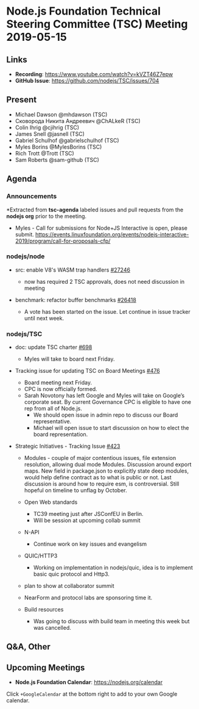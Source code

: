 # Node.js Foundation Technical Steering Committee (TSC) Meeting 2019-05-15

## Links

* **Recording**: <https://www.youtube.com/watch?v=kVZT46Z7epw>
* **GitHub Issue**: <https://github.com/nodejs/TSC/issues/704>

## Present

* Michael Dawson @mhdawson (TSC)
* Сковорода Никита Андреевич @ChALkeR (TSC)
* Colin Ihrig @cjihrig (TSC)
* James Snell @jasnell (TSC)
* Gabriel Schulhof @gabrielschulhof (TSC)
* Myles Borins @MylesBorins (TSC)
* Rich Trott @Trott (TSC)
* Sam Roberts @sam-github (TSC)

## Agenda

### Announcements

\*Extracted from **tsc-agenda** labeled issues and pull requests from the **nodejs org** prior to the meeting.

* Myles - Call for submissions for Node+JS Interactive is open, please submit. <https://events.linuxfoundation.org/events/nodejs-interactive-2019/program/call-for-proposals-cfp/>

### nodejs/node

* src: enable V8's WASM trap handlers [#27246](https://github.com/nodejs/node/pull/27246)
  * now has required 2 TSC approvals, does not need discussion in meeting

* benchmark: refactor buffer benchmarks [#26418](https://github.com/nodejs/node/pull/26418)
  * A vote has been started on the issue. Let continue in issue tracker until next week.

### nodejs/TSC

* doc: update TSC charter [#698](https://github.com/nodejs/TSC/pull/698)
  * Myles will take to board next Friday.

* Tracking issue for updating TSC on Board Meetings [#476](https://github.com/nodejs/TSC/issues/476)
  * Board meeting next Friday.
  * CPC is now officially formed.
  * Sarah Novotony has left Google and Myles will take on Google’s corporate seat.  By current
    Governance CPC is eligible to have one rep from all of Node.js.
    * We should open issue in admin repo to discuss our Board representative.
    * Michael will open issue to start discussion on how to elect the board representation.

* Strategic Initiatives - Tracking Issue [#423](https://github.com/nodejs/TSC/issues/423)
  * Modules - couple of major contentious issues, file extension resolution, allowing dual mode
    Modules.  Discussion around export maps.  New field in package.json to explicitly state
    deep modules, would help define contract as to what is public or not. Last discussion is
    around how to require esm, is controversial. Still hopeful on timeline to unflag by October.

  * Open Web standards
    * TC39 meeting just after JSConfEU in Berlin.
    * Will be session at upcoming collab summit

  * N-API
    * Continue work on key issues and evangelism

  * QUIC/HTTP3
    * Working on implementation in nodejs/quic, idea is to implement basic quic protocol and
      Http3.

  * plan to show at collaborator summit

  * NearForm and protocol labs are sponsoring time it.

  * Build resources
    * Was going to discuss with build team in meeting this week but was cancelled.

## Q\&A, Other

## Upcoming Meetings

* **Node.js Foundation Calendar**: <https://nodejs.org/calendar>

Click `+GoogleCalendar` at the bottom right to add to your own Google calendar.
